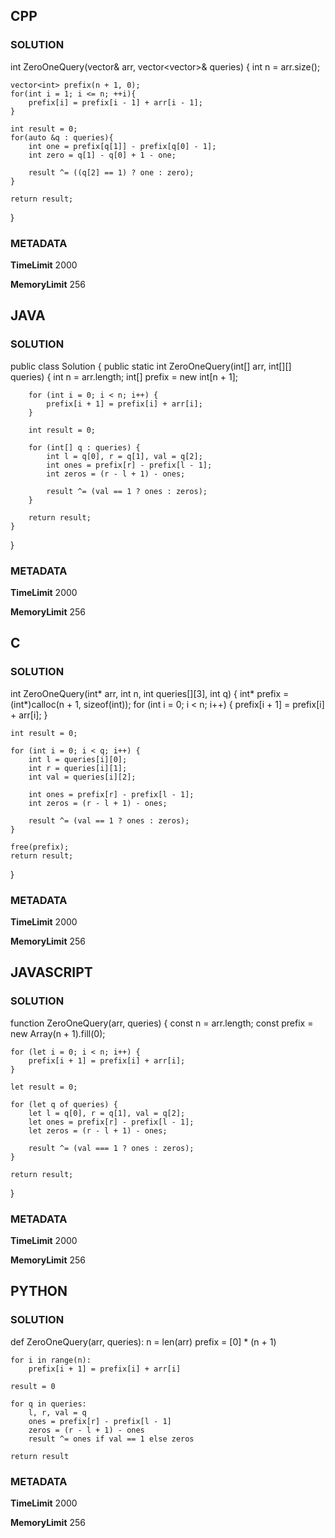 ## CPP

### SOLUTION

int ZeroOneQuery(vector<int>& arr, vector<vector<int>>& queries) {
    int n = arr.size();

    vector<int> prefix(n + 1, 0);
    for(int i = 1; i <= n; ++i){
        prefix[i] = prefix[i - 1] + arr[i - 1];
    }

    int result = 0;
    for(auto &q : queries){
        int one = prefix[q[1]] - prefix[q[0] - 1];
        int zero = q[1] - q[0] + 1 - one;

        result ^= ((q[2] == 1) ? one : zero);
    }

    return result;
}


### METADATA

**TimeLimit**
2000

**MemoryLimit**
256

## JAVA

### SOLUTION

public class Solution {
    public static int ZeroOneQuery(int[] arr, int[][] queries) {
        int n = arr.length;
        int[] prefix = new int[n + 1];

        for (int i = 0; i < n; i++) {
            prefix[i + 1] = prefix[i] + arr[i];
        }

        int result = 0;

        for (int[] q : queries) {
            int l = q[0], r = q[1], val = q[2];
            int ones = prefix[r] - prefix[l - 1];
            int zeros = (r - l + 1) - ones;

            result ^= (val == 1 ? ones : zeros);
        }

        return result;
    }
}


### METADATA

**TimeLimit**
2000

**MemoryLimit**
256

## C

### SOLUTION

int ZeroOneQuery(int* arr, int n, int queries[][3], int q) {
    int* prefix = (int*)calloc(n + 1, sizeof(int));
    for (int i = 0; i < n; i++) {
        prefix[i + 1] = prefix[i] + arr[i];
    }

    int result = 0;

    for (int i = 0; i < q; i++) {
        int l = queries[i][0];
        int r = queries[i][1];
        int val = queries[i][2];

        int ones = prefix[r] - prefix[l - 1];
        int zeros = (r - l + 1) - ones;

        result ^= (val == 1 ? ones : zeros);
    }

    free(prefix);
    return result;
}

### METADATA

**TimeLimit**
2000

**MemoryLimit**
256

## JAVASCRIPT

### SOLUTION

function ZeroOneQuery(arr, queries) {
    const n = arr.length;
    const prefix = new Array(n + 1).fill(0);

    for (let i = 0; i < n; i++) {
        prefix[i + 1] = prefix[i] + arr[i];
    }

    let result = 0;

    for (let q of queries) {
        let l = q[0], r = q[1], val = q[2];
        let ones = prefix[r] - prefix[l - 1];
        let zeros = (r - l + 1) - ones;

        result ^= (val === 1 ? ones : zeros);
    }

    return result;
}


### METADATA

**TimeLimit**
2000

**MemoryLimit**
256

## PYTHON

### SOLUTION

def ZeroOneQuery(arr, queries):
    n = len(arr)
    prefix = [0] * (n + 1)

    for i in range(n):
        prefix[i + 1] = prefix[i] + arr[i]

    result = 0

    for q in queries:
        l, r, val = q
        ones = prefix[r] - prefix[l - 1]
        zeros = (r - l + 1) - ones
        result ^= ones if val == 1 else zeros

    return result

### METADATA

**TimeLimit**
2000

**MemoryLimit**
256
